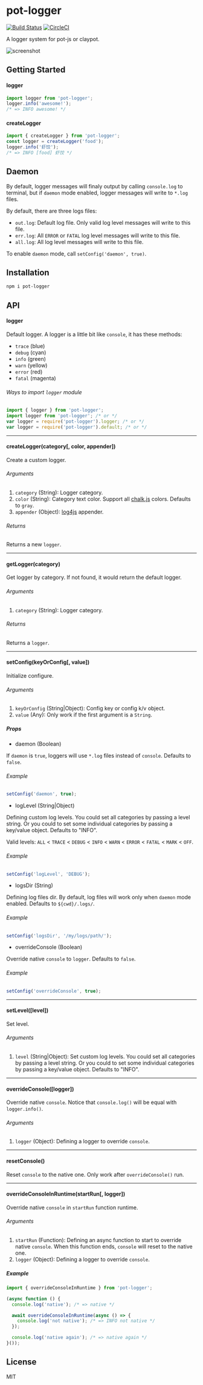 # pot-logger

[![Build Status](https://travis-ci.org/cantonjs/pot-logger.svg?branch=master)](https://travis-ci.org/cantonjs/pot-logger) [![CircleCI](https://circleci.com/gh/cantonjs/pot-logger.svg?style=svg)](https://circleci.com/gh/cantonjs/pot-logger)

A logger system for pot-js or claypot.

![screenshot](./screenshot.png)

## Getting Started

#### logger

```js
import logger from 'pot-logger';
logger.info('awesome!');
/* => INFO awesome! */
```

#### createLogger

```js
import { createLogger } from 'pot-logger';
const logger = createLogger('food');
logger.info('虾饺');
/* => INFO [food] 虾饺 */
```


## Daemon

By default, logger messages will finaly output by calling `console.log` to terminal, but if `daemon` mode enabled, logger messages will write to `*.log` files.

By default, there are three logs files:

- `out.log`: Default log file. Only valid log level messages will write to this file.
- `err.log`: All `ERROR` or `FATAL` log level messages will write to this file.
- `all.log`: All log level messages will write to this file.

To enable `daemon` mode, call `setConfig('daemon', true)`.


## Installation

```bash
npm i pot-logger
```


## API

#### logger

Default logger. A logger is a little bit like `console`, it has these methods:

- `trace` (blue)
- `debug` (cyan)
- `info` (green)
- `warn` (yellow)
- `error` (red)
- `fatal` (magenta)


###### Ways to import `logger` module

```js
import { logger } from 'pot-logger';
import logger from 'pot-logger'; /* or */
var logger = require('pot-logger').logger; /* or */
var logger = require('pot-logger').default; /* or */
```

---

#### createLogger(category[, color, appender])

Create a custom logger.

###### Arguments

1. `category` (String): Logger category.
2. `color` (String): Category text color. Support all [chalk.js](https://github.com/chalk/chalk) colors. Defaults to `gray`.
3. `appender` (Object): [log4js](https://nomiddlename.github.io/log4js-node/appenders.html) appender.

###### Returns

Returns a new `logger`.

---

#### getLogger(category)

Get logger by category. If not found, it would return the default logger.

###### Arguments

1. `category` (String): Logger category.

###### Returns

Returns a `logger`.

---

#### setConfig(keyOrConfig[, value])

Initialize configure.

###### Arguments

1. `keyOrConfig` (String|Object): Config key or config k/v object.
2. `value` (Any): Only work if the first argument is a `String`.

##### Props

- daemon (Boolean)

If `daemon` is `true`, loggers will use `*.log` files instead of `console`. Defaults to `false`.

###### Example

```js
setConfig('daemon', true);
```

- logLevel (String|Object)

Defining custom log levels. You could set all categories by passing a level string. Or you could to set some individual categories by passing a key/value object. Defaults to "INFO". 

Valid levels: `ALL` < `TRACE` < `DEBUG` < `INFO` < `WARN` < `ERROR` < `FATAL` < `MARK` < `OFF`.

###### Example

```js
setConfig('logLevel', 'DEBUG');
```

- logsDir (String)

Defining log files dir. By default, log files will work only when `daemon` mode enabled. Defaults to `${cwd}/.logs/`.

###### Example

```js
setConfig('logsDir', '/my/logs/path/');
```

- overrideConsole (Boolean)

Override native `console` to `logger`. Defaults to `false`.

###### Example

```js
setConfig('overrideConsole', true);
```


---

#### setLevel([level])

Set level.

###### Arguments

1. `level` (String|Object): Set custom log levels. You could set all categories by passing a level string. Or you could to set some individual categories by passing a key/value object. Defaults to "INFO".

---

#### overrideConsole([logger])

Override native `console`. Notice that `console.log()` will be equal with `logger.info()`.

###### Arguments

1. `logger` (Object): Defining a logger to override `console`.

---

#### resetConsole()

Reset `console` to the native one. Only work after `overrideConsole()` run.

---

#### overrideConsoleInRuntime(startRun[, logger])

Override native `console` in `startRun` function runtime.

###### Arguments

1. `startRun` (Function): Defining an async function to start to override native `console`. When this function ends, `console` will reset to the native one.
2. `logger` (Object): Defining a logger to override `console`.

##### Example

```js
import { overrideConsoleInRuntime } from 'pot-logger';

(async function () {
  console.log('native'); /* => native */

  await overrideConsoleInRuntime(async () => {
    console.log('not native'); /* => INFO not native */
  });

  console.log('native again'); /* => native again */
}());
```


## License

MIT
